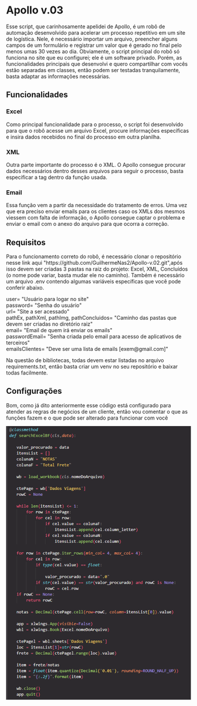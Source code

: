 <h1>Apollo v.03</h1>
<span>
    Esse script, que carinhosamente apelidei de Apollo, é um robô de automação desenvolvido para acelerar um processo repetitivo em um site de logística. Nele, é necessário importar um arquivo, preencher alguns campos de um formulário e registrar um valor que é gerado no final pelo menos umas 30 vezes ao dia. Obviamente, o script principal do robô só funciona no site que eu configurei; ele é um software privado. Porém, as funcionalidades principais que desenvolvi e quero compartilhar com vocês estão separadas em classes, então podem ser testadas tranquilamente, basta adaptar as informações necessárias.
</span>

<h2>Funcionalidades</h2>
<h3>Excel</h3>
<p>Como principal funcionalidade para o processo, o script foi desenvolvido para que o robô acesse um arquivo Excel, procure informações específicas e insira dados recebidos no final do processo em outra planilha.</p>
<h3>XML</h3>
<p>Outra parte importante do processo é o XML. O Apollo consegue procurar dados necessários dentro desses arquivos para seguir o processo, basta especificar a tag dentro da função usada.</p>
<h3>Email</h3>
<p>Essa função vem a partir da necessidade do tratamento de erros. Uma vez que era preciso enviar emails para os clientes caso os XMLs dos mesmos viessem com falta de informação, o Apollo consegue captar o problema e enviar o email com o anexo do arquivo para que ocorra a correção.</p>


<h2>Requisitos</h2>
<p>Para o funcionamento correto do robô, é necessário clonar o repositório nesse link aqui "https://github.com/GuilhermeNas2/Apollo-v.02.git",após isso devem ser criadas 3 pastas na raiz do projeto: Excel, XML, Concluídos (o nome pode variar, basta mudar ele no caminho). Também é necessário um arquivo .env contendo algumas variáveis específicas que você pode conferir abaixo.</p>
<span>
user= "Usuário para logar no site" <br>
password= "Senha do usuário" <br>
url= "Site a ser acessado" <br>
pathEx, pathXml, pathImg, pathConcluidos= "Caminho das pastas que devem ser criadas no diretório raiz" <br>
email= "Email de quem irá enviar os emails" <br>
passwordEmail= "Senha criada pelo email para acesso de aplicativos de terceiros" <br>
emailsClientes= "Deve ser uma lista de emails [exem@gmail.com]" <br>
</span>
<p>Na questão de bibliotecas, todas devem estar listadas no arquivo requirements.txt, então basta criar um venv no seu repositório e baixar todas facilmente.</p>
<h2>Configurações</h2>
<p>Bom, como já dito anteriormente esse código está configurado para atender as regras de negócios de um cliente, então vou comentar o que as funções fazem e o que pode ser 
alterado para funcionar com você</p>
<img src="./Imagens/ExcelS.png">